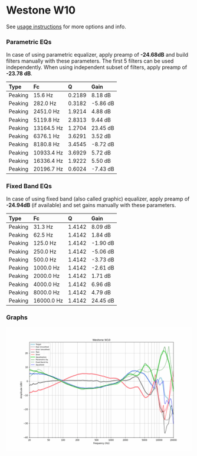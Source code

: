 # Westone W10
See [usage instructions](https://github.com/jaakkopasanen/AutoEq#usage) for more options and info.

### Parametric EQs
In case of using parametric equalizer, apply preamp of **-24.68dB** and build filters manually
with these parameters. The first 5 filters can be used independently.
When using independent subset of filters, apply preamp of **-23.78 dB**.

| Type    | Fc         |      Q | Gain     |
|:--------|:-----------|:-------|:---------|
| Peaking | 15.6 Hz    | 0.2189 | 8.18 dB  |
| Peaking | 282.0 Hz   | 0.3182 | -5.86 dB |
| Peaking | 2451.0 Hz  | 1.9214 | 4.88 dB  |
| Peaking | 5119.8 Hz  | 2.8313 | 9.44 dB  |
| Peaking | 13164.5 Hz | 1.2704 | 23.45 dB |
| Peaking | 6376.1 Hz  | 3.6291 | 3.52 dB  |
| Peaking | 8180.8 Hz  | 3.4545 | -8.72 dB |
| Peaking | 10933.4 Hz | 3.6929 | 5.72 dB  |
| Peaking | 16336.4 Hz | 1.9222 | 5.50 dB  |
| Peaking | 20196.7 Hz | 0.6024 | -7.43 dB |

### Fixed Band EQs
In case of using fixed band (also called graphic) equalizer, apply preamp of **-24.94dB**
(if available) and set gains manually with these parameters.

| Type    | Fc         |      Q | Gain     |
|:--------|:-----------|:-------|:---------|
| Peaking | 31.3 Hz    | 1.4142 | 8.09 dB  |
| Peaking | 62.5 Hz    | 1.4142 | 1.84 dB  |
| Peaking | 125.0 Hz   | 1.4142 | -1.90 dB |
| Peaking | 250.0 Hz   | 1.4142 | -5.06 dB |
| Peaking | 500.0 Hz   | 1.4142 | -3.73 dB |
| Peaking | 1000.0 Hz  | 1.4142 | -2.61 dB |
| Peaking | 2000.0 Hz  | 1.4142 | 1.71 dB  |
| Peaking | 4000.0 Hz  | 1.4142 | 6.96 dB  |
| Peaking | 8000.0 Hz  | 1.4142 | 4.79 dB  |
| Peaking | 16000.0 Hz | 1.4142 | 24.45 dB |

### Graphs
![](./Westone%20W10.png)
